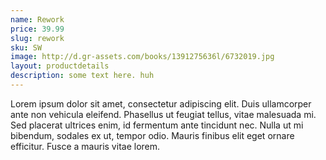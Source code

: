 ```yaml
---
name: Rework
price: 39.99
slug: rework
sku: SW
image: http://d.gr-assets.com/books/1391275636l/6732019.jpg
layout: productdetails
description: some text here. huh
---
```

Lorem ipsum dolor sit amet, consectetur adipiscing elit. Duis ullamcorper ante non vehicula eleifend.
Phasellus ut feugiat tellus, vitae malesuada mi. Sed placerat ultrices enim, id fermentum ante tincidunt nec.
Nulla ut mi bibendum, sodales ex ut, tempor odio. Mauris finibus elit eget ornare efficitur. Fusce a mauris vitae lorem.
